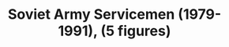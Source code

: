---
layout: product
title: "Soviet Army Servicemen (1979-1991), (5 figures)"
price: "TBA" 
desc: "Maketa"
img_path: "/assets/img/ICM 35636.webp"
brand: "N/A"
available: false
special_offer: false
new: false
soon: false
cat: "010000"
subcat: "013600"
subsubcat: "0N/A"
sifra: "ICM 35636"
popular: false
spec: false
---